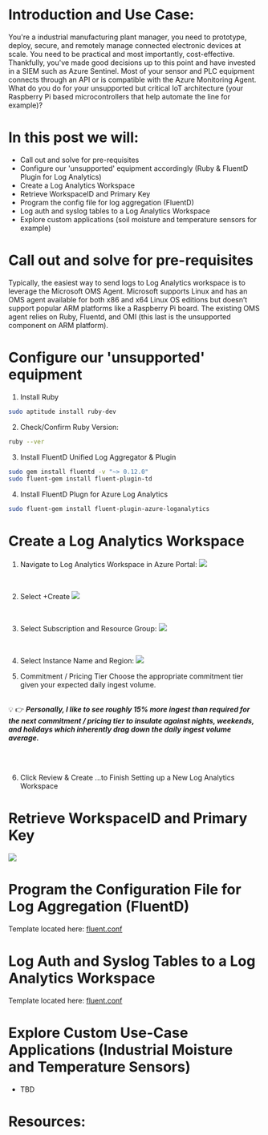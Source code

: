 # Introduction and Use Case:
You're a industrial manufacturing plant manager, you need to prototype, deploy, secure, and remotely manage connected electronic devices at scale. You need to be practical and most importantly, cost-effective. Thankfully, you've made good decisions up to this point and have invested in a SIEM such as Azure Sentinel. Most of your sensor and PLC equipment connects through an API or is compatible with the Azure Monitoring Agent. What do you do for your unsupported but critical IoT architecture (your Raspberry Pi based microcontrollers that help automate the line for example)?

# In this post we will: 
- Call out and solve for pre-requisites
- Configure our 'unsupported' equipment accordingly (Ruby & FluentD Plugin for Log Analytics)
- Create a Log Analytics Workspace
- Retrieve WorkspaceID and Primary Key
- Program the config file for log aggregation (FluentD)
- Log auth and syslog tables to a Log Analytics Workspace
- Explore custom applications (soil moisture and temperature sensors for example)


# Call out and solve for pre-requisites
Typically, the easiest way to send logs to Log Analytics workspace is to leverage the Microsoft OMS Agent. Microsoft supports Linux and has an OMS agent available for both x86 and x64 Linux OS editions but doesn’t support popular ARM platforms like a Raspberry Pi board. The existing OMS agent relies on Ruby, Fluentd, and OMI (this last is the unsupported component on ARM platform).

# Configure our 'unsupported' equipment
1. Install Ruby
```bash
sudo aptitude install ruby-dev
```

2. Check/Confirm Ruby Version:
```bash
ruby --ver
```

3. Install FluentD Unified Log Aggregator & Plugin
```bash
sudo gem install fluentd -v "~> 0.12.0"
sudo fluent-gem install fluent-plugin-td
```

4. Install FluentD Plugn for Azure Log Analytics
```bash
sudo fluent-gem install fluent-plugin-azure-loganalytics
```

# Create a Log Analytics Workspace
1. Navigate to Log Analytics Workspace in Azure Portal:
![](/assets/img/iot/LAW1.png)
<br/>

2. Select +Create
![](/assets/img/iot/LAW2.png)
<br/>

3. Select Subscription and Resource Group:
![](/assets/img/iot/LAW3.png)
<br/>

4. Select Instance Name and Region:
![](/assets/img/iot/LAW4.png)

5. Commitment / Pricing Tier
Choose the appropriate commitment tier given your expected daily ingest volume. <br/><br/>

&#128161;
	&#128073;      **_Personally, I like to see roughly 15% more ingest than required for the next commitment / pricing tier to insulate against nights, weekends, and holidays which inherently drag down the daily ingest volume average._** 

<br/><br/>

6. Click Review & Create
 ...to Finish Setting up a New Log Analytics Workspace 

# Retrieve WorkspaceID and Primary Key
![](/assets/img/iot/WorkspaceIDandKey.png)

# Program the Configuration File for Log Aggregation (FluentD)
Template located here: [fluent.conf](https://github.com/EEN421/Sentinel-Integrated-RPI-Soil-Sensor/blob/Main/Code/fluent.conf)

# Log Auth and Syslog Tables to a Log Analytics Workspace
Template located here: [fluent.conf](https://github.com/EEN421/Sentinel-Integrated-RPI-Soil-Sensor/blob/Main/Code/fluent.conf)

# Explore Custom Use-Case Applications (Industrial Moisture and Temperature Sensors)
- TBD

# Resources:
